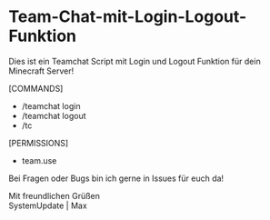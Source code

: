 # Team-Chat-mit-Login-Logout-Funktion

Dies ist ein Teamchat Script mit Login und Logout Funktion für dein Minecraft Server! 

[COMMANDS]

- /teamchat login
- /teamchat logout
- /tc 
  
[PERMISSIONS] 

- team.use

Bei Fragen oder Bugs bin ich gerne in Issues für euch da!

Mit freundlichen Grüßen   
SystemUpdate | Max
